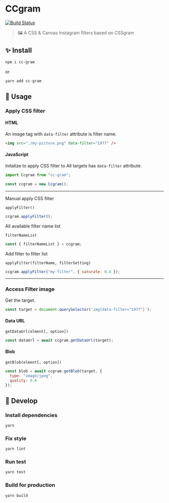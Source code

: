 # CCgram

[![Build Status](https://travis-ci.org/EastSun5566/cc-gram.svg?branch=master)](https://travis-ci.org/EastSun5566/cc-gram)

> 🖼 A CSS & Canvas Instagram filters based on CSSgram

## ✨ Install

```sh
npm i cc-gram
```

or

```sh
yarn add cc-gram
```

## 🚀 Usage

### Apply CSS filter

#### HTML

An image tag with `data-filter` attribute is filter name.

```html
<img src="./my-picture.png" data-filter="1977" />
```

#### JavaScript

Initalize to apply CSS filter to All targets has `data-filter` attribute.

```js
import Ccgram from "cc-gram";

const ccgram = new Ccgram();
```

---

Manual apply CSS filter

`applyFilter()`

```js
ccgram.applyFilter();
```

All available filter name list

`filterNameList`

```js
const { filterNameList } = ccgram;
```

Add filter to filter list

`applyFilter(filterName, filterSetting)`

```js
ccgram.applyFilter("my-filter", { saturate: 0.8 });
```

---

### Access Filter image

Get the target.

```js
const target = document.querySelector('img[data-filter="1977"]');
```

#### Data URL

`getDataUrl(elment[, option])`

```js
const dataUrl = await ccgram.getDataUrl(target);
```

#### Blob

`getBlob(elment[, option])`

```js
const blob = await ccgram.getBlob(target, {
  type: "image/jpeg",
  quality: 0.8
});
```

## 🔧 Develop

### Install dependencies

```sh
yarn
```

### Fix style

```sh
yarn lint
```

### Run test

```sh
yarn test
```

### Build for production

```sh
yarn build
```
